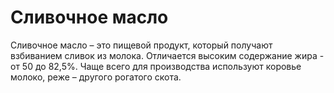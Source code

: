 # Сливочное масло

Сливочное масло – это пищевой продукт, который получают взбиванием сливок из молока. Отличается высоким содержание жира - от 50 до 82,5%. Чаще всего для производства используют коровье молоко, реже – другого рогатого скота.